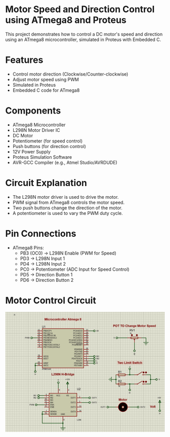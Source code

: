 # Motor Speed and Direction Control using ATmega8 and Proteus
This project demonstrates how to control a DC motor's speed and direction using an ATmega8 microcontroller, simulated in Proteus with Embedded C.

# Features
  * Control motor direction (Clockwise/Counter-clockwise)
  * Adjust motor speed using PWM
  * Simulated in Proteus
  * Embedded C code for ATmega8

# Components
  * ATmega8 Microcontroller
  * L298N Motor Driver IC
  * DC Motor
  * Potentiometer (for speed control)
  * Push buttons (for direction control)
  * 12V Power Supply
  * Proteus Simulation Software
  * AVR-GCC Compiler (e.g., Atmel Studio/AVRDUDE)

# Circuit Explanation
  - The L298N motor driver is used to drive the motor.
  - PWM signal from ATmega8 controls the motor speed.
  - Two push buttons change the direction of the motor.
  - A potentiometer is used to vary the PWM duty cycle.

# Pin Connections
  - ATmega8 Pins:
    * PB3 (OC0) → L298N Enable (PWM for Speed)
    * PD3 → L298N Input 1
    * PD4 → L298N Input 2
    * PC0 → Potentiometer (ADC Input for Speed Control)
    * PD5 → Direction Button 1
    * PD6 → Direction Button 2
      
#  Motor Control Circuit
![Motor Control Circuit](image/20250215_172510.jpg)

